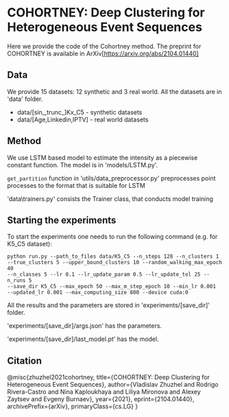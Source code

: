 # COHORTNEY: Deep Clustering for Heterogeneous Event Sequences
Here we provide the code of the Cohortney method.
The preprint for COHORTNEY is available in ArXiv[https://arxiv.org/abs/2104.01440]

## Data
We provide 15 datasets: 12 synthetic and 3 real world. All the datasets are
in 'data' folder.
- data/[sin_,trunc_]Kx_C5 - synthetic datasets
- data/[Age,Linkedin,IPTV] - real world datasets
##  Method
We use LSTM based model to estimate the intensity as
a piecewise constant function. The model is in 'models/LSTM.py'.

```get_partition``` function in 'utils/data_preprocessor.py' preprocesses
point processes to the format that is suitable for LSTM

'data\trainers.py' consists the Trainer class, that conducts model training

## Starting the experiments
To start the experiments one needs to run the following command (e.g. for K5_C5
dataset):

```
python run.py --path_to_files data/K5_C5 --n_steps 128 --n_clusters 1
--true_clusters 5 --upper_bound_clusters 10 --random_walking_max_epoch 40
--n_classes 5 --lr 0.1 --lr_update_param 0.5 --lr_update_tol 25 --n_runs 5
--save_dir K5_C5 --max_epoch 50 --max_m_step_epoch 10 --min_lr 0.001
--updated_lr 0.001 --max_computing_size 800 --device cuda:0
```

All the results and the parameters are stored in 'experiments/[save_dir]' folder.

'experiments/[save_dir]/args.json' has the parameters.

'experiments/[save_dir]/last_model.pt' has the model.

## Citation
@misc{zhuzhel2021cohortney,
      title={COHORTNEY: Deep Clustering for Heterogeneous Event Sequences}, 
      author={Vladislav Zhuzhel and Rodrigo Rivera-Castro and Nina Kaploukhaya and Liliya Mironova and Alexey Zaytsev and Evgeny Burnaev},
      year={2021},
      eprint={2104.01440},
      archivePrefix={arXiv},
      primaryClass={cs.LG}
}
